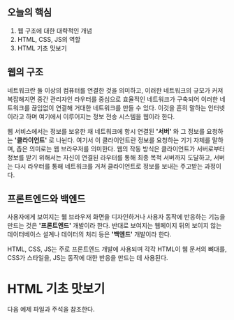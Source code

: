 ## 오늘의 핵심
1. 웹 구조에 대한 대략적인 개념
2. HTML, CSS, JS의 역할
3. HTML 기초 맛보기

## 웹의 구조
네트워크란 둘 이상의 컴퓨터를 연결한 것을 의미하고, 이러한 네트워크의 규모가 커져 복잡해지면 중간 관리자인 라우터를 중심으로 효율적인 네트워크가 구축되어 이러한 네트워크를 끊임없이 연결해 거대한 네트워크를 만들 수 있다.
이것을 흔히 말하는 인터넷이라고 하며 여기에서 이루어지는 정보 전송 시스템을 웹이라 한다.

웹 서비스에서는 정보를 보유한 채 네트워크에 항시 연결된 **'서버'** 와 그 정보를 요청하는 **'클라이언트'** 로 나뉜다. 여기서 이 클라이언트란 정보를 요청하는 기기 자체를 말하며, 좁은 의미로는 웹 브라우저를 의미한다.
웹의 작동 방식은 클라이언트가 서버로부터 정보를 받기 위해서는 자신이 연결된 라우터를 통해 최종 목적 서버까지 도달하고, 서버는 다시 라우터를 통해 네트워크를 거쳐 클라이언트로 정보를 보내는 주고받는 과정이다.

## 프론트엔드와 백엔드
사용자에게 보여지는 웹 브라우저 화면을 디자인하거나 사용자 동작에 반응하는 기능을 만드는 것은 **'프론트엔드'** 개발이라 한다.
반대로 보여지는 웹페이지 뒤의 보이지 않는 데이터베이스 설계나 데이터의 처리 등은 **'백엔드'** 개발이라 한다.

HTML, CSS, JS는 주로 프론트엔드 개발에 사용되며 각각 HTML이 웹 문서의 뼈대를, CSS가 스타일을, JS는 동작에 대한 반응을 만드는 데 사용된다.

# HTML 기초 맛보기
다음 예제 파일과 주석을 참조한다.
